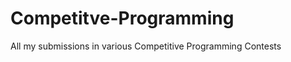 Competitve-Programming
======================

All my submissions in various Competitive Programming Contests
